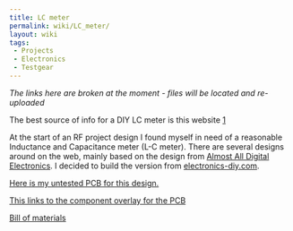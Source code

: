 ```yaml
---
title: LC meter
permalink: wiki/LC_meter/
layout: wiki
tags:
 - Projects
 - Electronics
 - Testgear
---
```


*The links here are broken at the moment - files will be located and
re-uploaded*

The best source of info for a DIY LC meter is this website
[1](http://ironbark.bendigo.latrobe.edu.au/~rice/lc/)

At the start of an RF project design I found myself in need of a
reasonable Inductance and Capacitance meter (L-C meter). There are
several designs around on the web, mainly based on the design from
[Almost All Digital Electronics](http://www.aade.com/lcmeter.htm). I
decided to build the version from
[electronics-diy.com](http://electronics-diy.com/lc_meter.php).

[Here is my untested PCB for this
design.](http://webshed.org/wiki/upload/9/9a/Pcbv1b.png)

[This links to the component overlay for the
PCB](http://webshed.org/wiki/upload/2/24/Pcbv1b-overlay.png)

[Bill of materials](http://webshed.org/wiki/upload/0/00/Lc-bom.txt)
